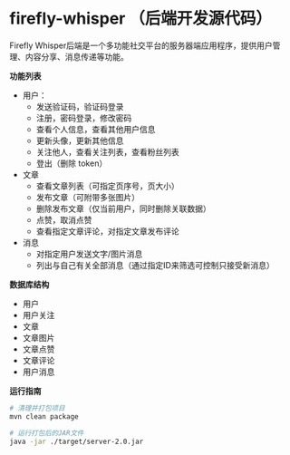 # firefly-whisper （后端开发源代码）

Firefly Whisper后端是一个多功能社交平台的服务器端应用程序，提供用户管理、内容分享、消息传递等功能。

**功能列表**

- 用户：
  - 发送验证码，验证码登录
  - 注册，密码登录，修改密码
  - 查看个人信息，查看其他用户信息
  - 更新头像，更新其他信息
  - 关注他人，查看关注列表，查看粉丝列表
  - 登出（删除 token）
- 文章
  - 查看文章列表（可指定页序号，页大小）
  - 发布文章（可附带多张图片）
  - 删除发布文章（仅当前用户，同时删除关联数据）
  - 点赞，取消点赞
  - 查看指定文章评论，对指定文章发布评论
- 消息
  - 对指定用户发送文字/图片消息
  - 列出与自己有关全部消息（通过指定ID来筛选可控制只接受新消息）

**数据库结构**

- 用户
- 用户关注
- 文章
- 文章图片
- 文章点赞
- 文章评论
- 用户消息

**运行指南**
~~~ sh
# 清理并打包项目
mvn clean package

# 运行打包后的JAR文件
java -jar ./target/server-2.0.jar
~~~

